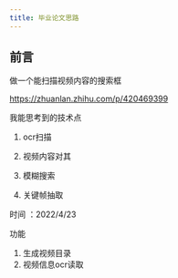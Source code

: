 ```yaml
---
title: 毕业论文思路
---
```


## 前言
做一个能扫描视频内容的搜索框

https://zhuanlan.zhihu.com/p/420469399

我能思考到的技术点

1. ocr扫描

2. 视频内容对其
3. 模糊搜索

4. 关键帧抽取

时间 ：2022/4/23

功能

1. 生成视频目录
2. 视频信息ocr读取

